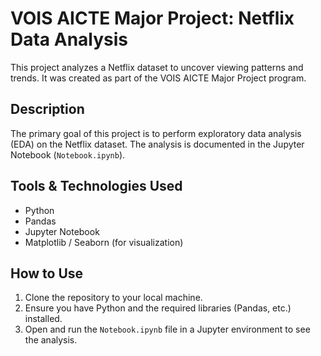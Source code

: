 # VOIS AICTE Major Project: Netflix Data Analysis

This project analyzes a Netflix dataset to uncover viewing patterns and trends. It was created as part of the VOIS AICTE Major Project program.

## Description

The primary goal of this project is to perform exploratory data analysis (EDA) on the Netflix dataset. The analysis is documented in the Jupyter Notebook (`Notebook.ipynb`).

## Tools & Technologies Used

* Python
* Pandas
* Jupyter Notebook
* Matplotlib / Seaborn (for visualization)

## How to Use

1.  Clone the repository to your local machine.
2.  Ensure you have Python and the required libraries (Pandas, etc.) installed.
3.  Open and run the `Notebook.ipynb` file in a Jupyter environment to see the analysis.
